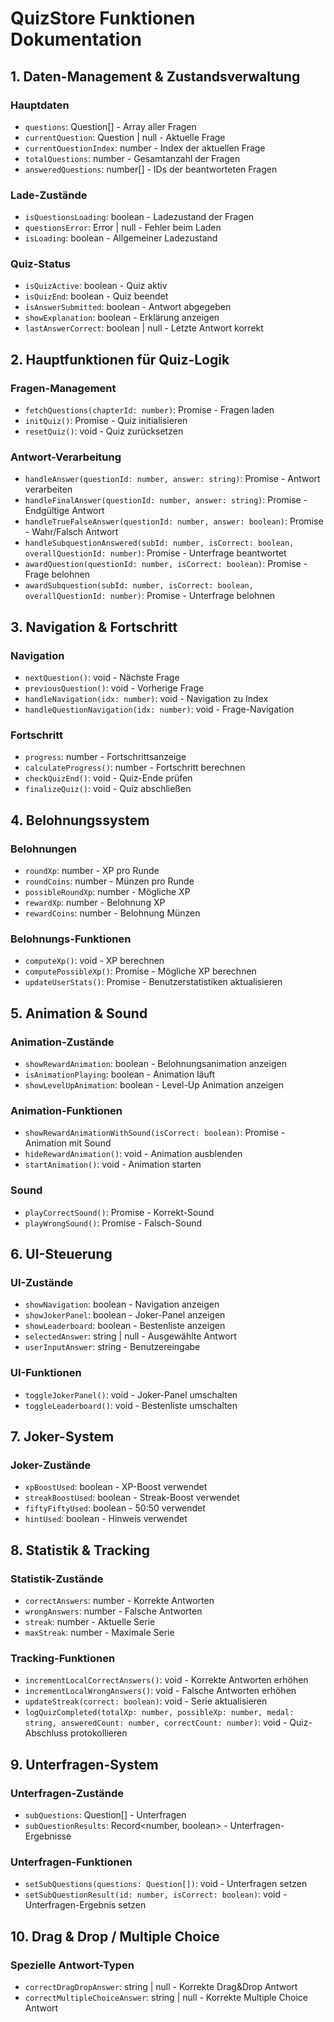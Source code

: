 # QuizStore Funktionen Dokumentation

## 1. Daten-Management & Zustandsverwaltung

### Hauptdaten
- `questions`: Question[] - Array aller Fragen
- `currentQuestion`: Question | null - Aktuelle Frage
- `currentQuestionIndex`: number - Index der aktuellen Frage
- `totalQuestions`: number - Gesamtanzahl der Fragen
- `answeredQuestions`: number[] - IDs der beantworteten Fragen

### Lade-Zustände
- `isQuestionsLoading`: boolean - Ladezustand der Fragen
- `questionsError`: Error | null - Fehler beim Laden
- `isLoading`: boolean - Allgemeiner Ladezustand

### Quiz-Status
- `isQuizActive`: boolean - Quiz aktiv
- `isQuizEnd`: boolean - Quiz beendet
- `isAnswerSubmitted`: boolean - Antwort abgegeben
- `showExplanation`: boolean - Erklärung anzeigen
- `lastAnswerCorrect`: boolean | null - Letzte Antwort korrekt

## 2. Hauptfunktionen für Quiz-Logik

### Fragen-Management
- `fetchQuestions(chapterId: number)`: Promise<void> - Fragen laden
- `initQuiz()`: Promise<void> - Quiz initialisieren
- `resetQuiz()`: void - Quiz zurücksetzen

### Antwort-Verarbeitung
- `handleAnswer(questionId: number, answer: string)`: Promise<boolean> - Antwort verarbeiten
- `handleFinalAnswer(questionId: number, answer: string)`: Promise<void> - Endgültige Antwort
- `handleTrueFalseAnswer(questionId: number, answer: boolean)`: Promise<void> - Wahr/Falsch Antwort
- `handleSubquestionAnswered(subId: number, isCorrect: boolean, overallQuestionId: number)`: Promise<void> - Unterfrage beantwortet
- `awardQuestion(questionId: number, isCorrect: boolean)`: Promise<boolean> - Frage belohnen
- `awardSubquestion(subId: number, isCorrect: boolean, overallQuestionId: number)`: Promise<boolean> - Unterfrage belohnen

## 3. Navigation & Fortschritt

### Navigation
- `nextQuestion()`: void - Nächste Frage
- `previousQuestion()`: void - Vorherige Frage
- `handleNavigation(idx: number)`: void - Navigation zu Index
- `handleQuestionNavigation(idx: number)`: void - Frage-Navigation

### Fortschritt
- `progress`: number - Fortschrittsanzeige
- `calculateProgress()`: number - Fortschritt berechnen
- `checkQuizEnd()`: void - Quiz-Ende prüfen
- `finalizeQuiz()`: void - Quiz abschließen

## 4. Belohnungssystem

### Belohnungen
- `roundXp`: number - XP pro Runde
- `roundCoins`: number - Münzen pro Runde
- `possibleRoundXp`: number - Mögliche XP
- `rewardXp`: number - Belohnung XP
- `rewardCoins`: number - Belohnung Münzen

### Belohnungs-Funktionen
- `computeXp()`: void - XP berechnen
- `computePossibleXp()`: Promise<void> - Mögliche XP berechnen
- `updateUserStats()`: Promise<void> - Benutzerstatistiken aktualisieren

## 5. Animation & Sound

### Animation-Zustände
- `showRewardAnimation`: boolean - Belohnungsanimation anzeigen
- `isAnimationPlaying`: boolean - Animation läuft
- `showLevelUpAnimation`: boolean - Level-Up Animation anzeigen

### Animation-Funktionen
- `showRewardAnimationWithSound(isCorrect: boolean)`: Promise<void> - Animation mit Sound
- `hideRewardAnimation()`: void - Animation ausblenden
- `startAnimation()`: void - Animation starten

### Sound
- `playCorrectSound()`: Promise<void> - Korrekt-Sound
- `playWrongSound()`: Promise<void> - Falsch-Sound

## 6. UI-Steuerung

### UI-Zustände
- `showNavigation`: boolean - Navigation anzeigen
- `showJokerPanel`: boolean - Joker-Panel anzeigen
- `showLeaderboard`: boolean - Bestenliste anzeigen
- `selectedAnswer`: string | null - Ausgewählte Antwort
- `userInputAnswer`: string - Benutzereingabe

### UI-Funktionen
- `toggleJokerPanel()`: void - Joker-Panel umschalten
- `toggleLeaderboard()`: void - Bestenliste umschalten

## 7. Joker-System

### Joker-Zustände
- `xpBoostUsed`: boolean - XP-Boost verwendet
- `streakBoostUsed`: boolean - Streak-Boost verwendet
- `fiftyFiftyUsed`: boolean - 50:50 verwendet
- `hintUsed`: boolean - Hinweis verwendet

## 8. Statistik & Tracking

### Statistik-Zustände
- `correctAnswers`: number - Korrekte Antworten
- `wrongAnswers`: number - Falsche Antworten
- `streak`: number - Aktuelle Serie
- `maxStreak`: number - Maximale Serie

### Tracking-Funktionen
- `incrementLocalCorrectAnswers()`: void - Korrekte Antworten erhöhen
- `incrementLocalWrongAnswers()`: void - Falsche Antworten erhöhen
- `updateStreak(correct: boolean)`: void - Serie aktualisieren
- `logQuizCompleted(totalXp: number, possibleXp: number, medal: string, answeredCount: number, correctCount: number)`: void - Quiz-Abschluss protokollieren

## 9. Unterfragen-System

### Unterfragen-Zustände
- `subQuestions`: Question[] - Unterfragen
- `subQuestionResults`: Record<number, boolean> - Unterfragen-Ergebnisse

### Unterfragen-Funktionen
- `setSubQuestions(questions: Question[])`: void - Unterfragen setzen
- `setSubQuestionResult(id: number, isCorrect: boolean)`: void - Unterfragen-Ergebnis setzen

## 10. Drag & Drop / Multiple Choice

### Spezielle Antwort-Typen
- `correctDragDropAnswer`: string | null - Korrekte Drag&Drop Antwort
- `correctMultipleChoiceAnswer`: string | null - Korrekte Multiple Choice Antwort 